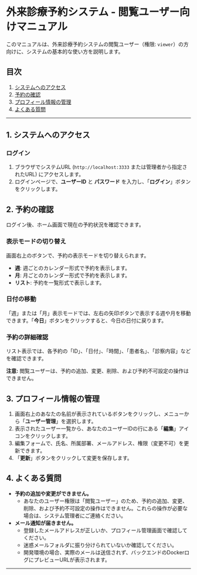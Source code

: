 # 外来診療予約システム - 閲覧ユーザー向けマニュアル

このマニュアルは、外来診療予約システムの閲覧ユーザー（権限: `viewer`）の方向けに、システムの基本的な使い方を説明します。

## 目次

1.  [システムへのアクセス](#1-システムへのアクセス)
2.  [予約の確認](#2-予約の確認)
3.  [プロフィール情報の管理](#3-プロフィール情報の管理)
4.  [よくある質問](#4-よくある質問)

---

## 1. システムへのアクセス

### ログイン

1.  ブラウザでシステムURL (`http://localhost:3333` または管理者から指定されたURL) にアクセスします。
2.  ログインページで、**ユーザーID** と **パスワード** を入力し、「**ログイン**」ボタンをクリックします。

## 2. 予約の確認

ログイン後、ホーム画面で現在の予約状況を確認できます。

### 表示モードの切り替え

画面右上のボタンで、予約の表示モードを切り替えられます。

*   **週**: 週ごとのカレンダー形式で予約を表示します。
*   **月**: 月ごとのカレンダー形式で予約を表示します。
*   **リスト**: 予約を一覧形式で表示します。

### 日付の移動

「週」または「月」表示モードでは、左右の矢印ボタンで表示する週や月を移動できます。「**今日**」ボタンをクリックすると、今日の日付に戻ります。

### 予約の詳細確認

リスト表示では、各予約の「ID」、「日付」、「時間」、「患者名」、「診察内容」などを確認できます。

**注意:** 閲覧ユーザーは、予約の追加、変更、削除、および予約不可設定の操作はできません。

## 3. プロフィール情報の管理

1.  画面右上のあなたの名前が表示されているボタンをクリックし、メニューから「**ユーザー管理**」を選択します。
2.  表示されたユーザー一覧から、あなたのユーザーIDの行にある「**編集**」アイコンをクリックします。
3.  編集フォームで、氏名、所属部署、メールアドレス、権限（変更不可）を更新できます。
4.  「**更新**」ボタンをクリックして変更を保存します。

## 4. よくある質問

*   **予約の追加や変更ができません。**
    *   あなたのユーザー権限は「閲覧ユーザー」のため、予約の追加、変更、削除、および予約不可設定の操作はできません。これらの操作が必要な場合は、システム管理者にご連絡ください。
*   **メール通知が届きません。**
    *   登録したメールアドレスが正しいか、プロフィール管理画面で確認してください。
    *   迷惑メールフォルダに振り分けられていないか確認してください。
    *   開発環境の場合、実際のメールは送信されず、バックエンドのDockerログにプレビューURLが表示されます。

---
